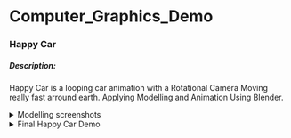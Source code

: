 # Computer_Graphics_Demo
### Happy Car

##### Description:
Happy Car is a looping car animation with a Rotational Camera Moving really fast arround earth. Applying Modelling and Animation Using Blender.

<details>
  <summary>Modelling screenshots</summary>
<p>

![1](https://user-images.githubusercontent.com/52586356/125950776-901f76bb-c96d-4193-b7e0-e8c18a9c50c2.png)

![2](https://user-images.githubusercontent.com/52586356/125950857-637dbf67-9017-4e5e-a6ed-aa948ab6b888.png)

![3](https://user-images.githubusercontent.com/52586356/125950894-697b38c7-2883-49f3-a0a1-3e59aa77969e.png)

![4](https://user-images.githubusercontent.com/52586356/125950914-3c4f9d34-6429-41f8-b09d-1fe2cbbe9519.png)

![5](https://user-images.githubusercontent.com/52586356/125950946-5b11d651-cc5e-43b4-be30-c570782fd0d1.png)

![6](https://user-images.githubusercontent.com/52586356/125950992-504c37b2-2040-4064-8247-3e6343ad64ee.png)


</p>
</details>


<details>
  <summary>Final Happy Car Demo</summary>
<p>

![1](https://user-images.githubusercontent.com/52586356/125951829-02d1cdf5-9bee-4705-b3f5-5a7a83fed8e1.png)

![2](https://user-images.githubusercontent.com/52586356/125952251-ceea20b9-6f8a-434d-834c-8cbd115b0ddb.png)

</p>
</details>
 
 
